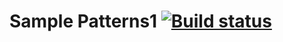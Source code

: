 # Sample Patterns1 [![Build status](https://ci.appveyor.com/api/projects/status/3hky52df3xsbkl4v?svg=true)](https://ci.appveyor.com/project/ElenaLilu/patterns1-work)
